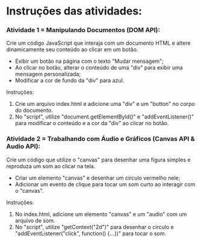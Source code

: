 # Instruções das atividades:

### Atividade 1 = Manipulando Documentos (DOM API):

Crie um código JavaScript que interaja com um documento HTML e altere
dinamicamente seu conteúdo ao clicar em um botão.
- Exibir um botão na página com o texto "Mudar mensagem";
- Ao clicar no botão, alterar o conteúdo de uma "div" para exibir uma mensagem
personalizada;
- Modificar a cor de fundo da "div" para azul.

Instruções:
1. Crie um arquivo index.html e adicione uma "div" e um "button" no corpo do
documento.
2. No "script", utilize "document.getElementById()" e "addEventListener()" para
modificar o conteúdo e a cor da "div" ao clicar no botão.


### Atividade 2 = Trabalhando com Áudio e Gráficos (Canvas API & Audio API):

Crie um código que utilize o "canvas" para desenhar uma figura simples e reproduza um
som ao clicar na tela.
- Criar um elemento "canvas" e desenhar um círculo vermelho nele;
- Adicionar um evento de clique para tocar um som curto ao interagir com o
"canvas".

Instruções:
1. No index.html, adicione um elemento "canvas" e um "audio" com um arquivo
de som.
2. No "script", utilize "getContext("2d")" para desenhar o círculo e
"addEventListener("click", function() {...})" para tocar o som.

